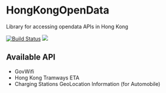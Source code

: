 # HongKongOpenData
Library for accessing opendata APIs in Hong Kong

[![Build Status](https://travis-ci.org/seventhmoon/HongKongOpenData.svg?branch=master)](https://travis-ci.org/seventhmoon/HongKongOpenData)
[![](https://jitpack.io/v/seventhmoon/HongKongOpenData.svg)](https://jitpack.io/#seventhmoon/HongKongOpenData)

## Available API
 - GovWifi
 - Hong Kong Tramways ETA
 - Charging Stations GeoLocation Information (for Automobile)
